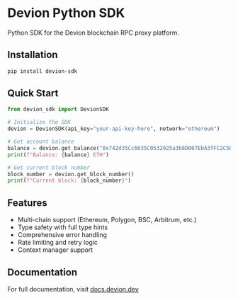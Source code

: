 # Devion Python SDK

Python SDK for the Devion blockchain RPC proxy platform.

## Installation

```bash
pip install devion-sdk
```

## Quick Start

```python
from devion_sdk import DevionSDK

# Initialize the SDK
devion = DevionSDK(api_key="your-api-key-here", network="ethereum")

# Get account balance
balance = devion.get_balance("0x742d35Cc6635C0532925a3b8D007EbA3fFC2C5DD", formatted=True)
print(f"Balance: {balance} ETH")

# Get current block number
block_number = devion.get_block_number()
print(f"Current block: {block_number}")
```

## Features

- Multi-chain support (Ethereum, Polygon, BSC, Arbitrum, etc.)
- Type safety with full type hints
- Comprehensive error handling
- Rate limiting and retry logic
- Context manager support

## Documentation

For full documentation, visit [docs.devion.dev](https://docs.devion.dev)
